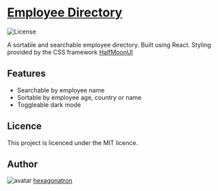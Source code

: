 # [Employee Directory](https://www.hexagonatron.github.io/employee-dash)
![License](https://img.shields.io/badge/Licence-MIT-blue)

A sortable and searchable employee directory. Built using React. Styling provided by the CSS framework [HalfMoonUI](https://www.gethalfmoon.com/)

## Features

- Searchable by employee name
- Sortable by employee age, country or name
- Toggleable dark mode

## Licence
            
This project is licenced under the MIT licence.
            
## Author

![avatar](https://avatars2.githubusercontent.com/u/46476247?s=60&v=4)
[hexagonatron](https://github.com/hexagonatron)


